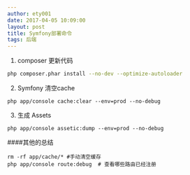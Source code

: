 ```yaml
---
author: ety001
date: 2017-04-05 10:09:00
layout: post
title: Symfony部署命令
tags: 后端
---
```


1. composer 更新代码
```bash
php composer.phar install --no-dev --optimize-autoloader
```

2. Symfony 清空cache
```shell
php app/console cache:clear --env=prod --no-debug
```

3. 生成 Assets
```shell
php app/console assetic:dump --env=prod --no-debug
```

####其他的总结

```shell
rm -rf app/cache/* #手动清空缓存
php app/console route:debug  # 查看哪些路由已经注册
```